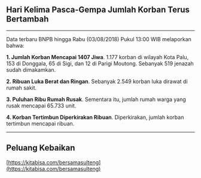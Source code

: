 ## Hari Kelima Pasca-Gempa Jumlah Korban Terus Bertambah

------

Data terbaru BNPB hingga Rabu (03/08/2018) Pukul 13:00 WIB melaporkan bahwa:

**1. Jumlah Korban Mencapai 1407 Jiwa**.
1.177 korban di wilayah Kota Palu, 153 di Donggala, 65 di Sigi, dan 12 di Parigi Moutong. Sebanyak 519 jenazah sudah dimakamkan.

**2. Ribuan Luka Berat dan Ringan**.
Sebanyak 2.549 korban luka dirawat di rumah sakit.

**3. Puluhan Ribu Rumah Rusak**.
Sementara itu, jumlah rumah warga yang rusak mencapai 65.733 unit.

**4. Korban Tertimbun Diperkirakan Ribuan**.
Diperkirakan, jumlah korban tertimbun mencapai ribuan.

------

## Peluang Kebaikan

[https://kitabisa.com/bersamasulteng](https://kitabisa.com/bersamasulteng)